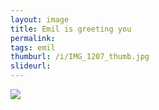 ```yaml
---
layout: image
title: Emil is greeting you
permalink: 
tags: emil
thumburl: /i/IMG_1207_thumb.jpg
slideurl: 
---
```


![]({{site.url}}/i/IMG_1207.jpg)


